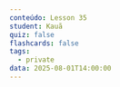 ```yaml
---
conteúdo: Lesson 35
student: Kauã
quiz: false
flashcards: false
tags:
  - private
data: 2025-08-01T14:00:00
---
```

